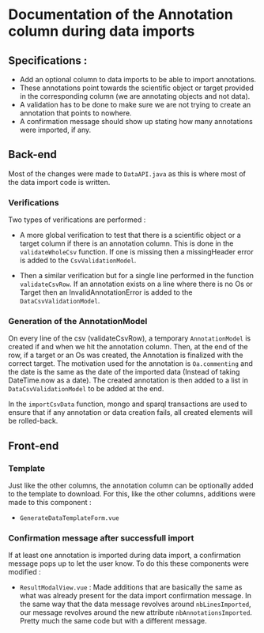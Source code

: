 # Documentation of the Annotation column during data imports

## Specifications : 

- Add an optional column to data imports to be able to import annotations.
- These annotations point towards the scientific object or target provided in the corresponding column
(we are annotating objects and not data).
- A validation has to be done to make sure we are not trying to create an annotation that points to nowhere.
- A confirmation message should show up stating how many annotations were imported, if any.

## Back-end

Most of the changes were made to `DataAPI.java` as this is where most of the data import code is written.

### Verifications

Two types of verifications are performed : 

- A more global verification to test that there is a scientific object or a target column if there is an annotation column.
This is done in the `validateWholeCsv` function. If one is missing then a missingHeader error is added to the `CsvValidationModel`.

- Then a similar verification but for a single line performed in the function `validateCsvRow`.
If an annotation exists on a line where there is no Os or Target then an InvalidAnnotationError is added 
to the `DataCsvValidationModel`.

### Generation of the AnnotationModel

On every line of the csv (validateCsvRow), a temporary `AnnotationModel` is created if and when we hit the annotation column.
Then, at the end of the row, if a target or an Os was created, the Annotation is finalized with the correct target.
The motivation used for the annotation is `Oa.commenting` and the date is the same as the date of the imported data
(Instead of taking DateTime.now as a date). The created annotation is then added to a list in `DataCsvValidationModel`
to be added at the end.

In the `importCsvData` function, mongo and sparql transactions are used to ensure that if any annotation or data creation
fails, all created elements will be rolled-back.

## Front-end

### Template

Just like the other columns, the annotation column can be optionally added to the template to download.
For this, like the other columns, additions were made to this component : 
- `GenerateDataTemplateForm.vue`

### Confirmation message after successfull import

If at least one annotation is imported during data import, a confirmation message pops up to let the user know.
To do this these components were modified : 
- `ResultModalView.vue` : Made additions that are basically the same as what was already present for the data import 
confirmation message. In the same way that the data message revolves around `nbLinesImported`,
our message revolves around the new attribute `nbAnnotationsImported`. Pretty much the same code but with a different message.

